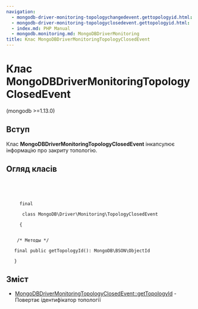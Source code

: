 ```yaml
---
navigation:
  - mongodb-driver-monitoring-topologychangedevent.gettopologyid.html: '« MongoDBDriverMonitoringTopologyChangedEvent::getTopologyId'
  - mongodb-driver-monitoring-topologyclosedevent.gettopologyid.html: 'MongoDBDriverMonitoringTopologyClosedEvent::getTopologyId »'
  - index.md: PHP Manual
  - mongodb.monitoring.md: MongoDBDriverMonitoring
title: Клас MongoDBDriverMonitoringTopologyClosedEvent
---
```

# Клас MongoDBDriverMonitoringTopologyClosedEvent

(mongodb >=1.13.0)

## Вступ

Клас **MongoDBDriverMonitoringTopologyClosedEvent** інкапсулює інформацію про закриту топологію.

## Огляд класів

```classsynopsis


    
    
     final
     
      class MongoDB\Driver\Monitoring\TopologyClosedEvent
     
     {
    

    /* Методы */
    
   final public getTopologyId(): MongoDB\BSON\ObjectId

   }
```

## Зміст

-   [MongoDBDriverMonitoringTopologyClosedEvent::getTopologyId](mongodb-driver-monitoring-topologyclosedevent.gettopologyid.md) - Повертає ідентифікатор топології

